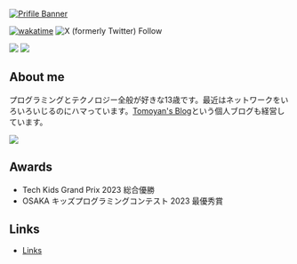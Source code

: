 [![Prifile Banner](https://static.ogatomo.net/banner.png)](https://about.ogatomo.net)

<!--[![My Skills](https://skillicons.dev/icons?i=js,ts,php,html,css,python,git,vscode,linux,windows,bootstrap,cloudflare,md,vim,wordpress)](https://skillicons.dev)-->

[![wakatime](https://wakatime.com/badge/user/018e4722-c6b5-4efc-b758-7334880ce44e.svg)](https://wakatime.com/@018e4722-c6b5-4efc-b758-7334880ce44e)
![X (formerly Twitter) Follow](https://img.shields.io/twitter/follow/ogatomo21)

<picture>
  <source
    srcset="https://github-readme-stats-ogatomo21-pj.vercel.app/api?username=ogatomo21&count_private=true&show_icons=true&theme=dark"
    media="(prefers-color-scheme: dark)"
  />
  <source
    srcset="https://github-readme-stats-ogatomo21-pj.vercel.app/api?username=ogatomo21&count_private=true&show_icons=true"
    media="(prefers-color-scheme: light), (prefers-color-scheme: no-preference)"
  />
  <img src="https://github-readme-stats-ogatomo21-pj.vercel.app/api?username=ogatomo21&count_private=true&show_icons=true" />
</picture>
<picture>
  <source
    srcset="https://github-readme-stats-ogatomo21-pj.vercel.app/api/top-langs/?username=ogatomo21&count_private=true&show_icons=true&theme=dark&layout=compact"
    media="(prefers-color-scheme: dark)"
  />
  <source
    srcset="https://github-readme-stats-ogatomo21-pj.vercel.app/api/top-langs/?username=ogatomo21&count_private=true&show_icons=true&layout=compact"
    media="(prefers-color-scheme: light), (prefers-color-scheme: no-preference)"
  />
  <img src="https://github-readme-stats-ogatomo21-pj.vercel.app/api/top-langs/?username=ogatomo21&count_private=true&show_icons=true&layout=compact" />
</picture>

## About me

プログラミングとテクノロジー全般が好きな13歳です。最近はネットワークをいろいろいじるのにハマっています。[Tomoyan's Blog](https://ogatomo.net)という個人ブログも経営しています。

<picture>
  <source
    srcset="https://github-readme-stats-ogatomo21-pj.vercel.app/api/wakatime?username=ogatomo21&layout=compact&theme=dark"
    media="(prefers-color-scheme: dark)"
  />
  <source
    srcset="https://github-readme-stats-ogatomo21-pj.vercel.app/api/wakatime?username=ogatomo21&layout=compact"
    media="(prefers-color-scheme: light), (prefers-color-scheme: no-preference)"
  />
  <img src="https://github-readme-stats-ogatomo21-pj.vercel.app/api/wakatime?username=ogatomo21&layout=compact" />
</picture>

## Awards
- Tech Kids Grand Prix 2023 総合優勝
- OSAKA キッズプログラミングコンテスト 2023 最優秀賞

## Links
- [Links](https://ogatomo21.github.io)

<!--
**ogatomo21/ogatomo21** is a ✨ _special_ ✨ repository because its `README.md` (this file) appears on your GitHub profile.

Here are some ideas to get you started:

- 🔭 I’m currently working on ...
- 🌱 I’m currently learning ...
- 👯 I’m looking to collaborate on ...
- 🤔 I’m looking for help with ...
- 💬 Ask me about ...
- 📫 How to reach me: ...
- 😄 Pronouns: ...
- ⚡ Fun fact: ...
-->
